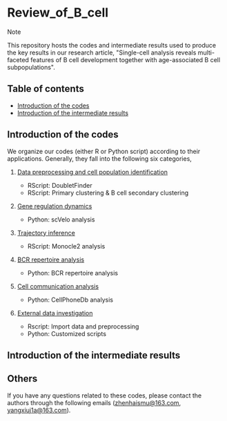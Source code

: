# Review_of_B_cell
> [!NOTE]
> This repository hosts the codes and intermediate results used to produce the key results in our research article, "Single-cell analysis reveals multi-faceted features of B cell development together with age-associated B cell subpopulations".

## Table of contents
* [Introduction of the codes](#Introduction-of-the-codes)
* [Introduction of the intermediate results](#Introduction-of-the-intermediate-results)


## Introduction of the codes

We organize our codes (either R or Python script) according to their applications. Generally, they fall into the following six categories,

1. [Data preprocessing and cell population identification](https://github.com/Xiujia-Yang/Review_of_B_cell/tree/main/1_Data_prep_and_cell_ident)
	- RScript: DoubletFinder
	- RScript: Primary clustering & B cell secondary clustering

2. [Gene regulation dynamics](https://github.com/Xiujia-Yang/Review_of_B_cell/tree/main/2_Gene_regulation_dynamics)
	- Python: scVelo analysis 

3. [Trajectory inference](https://github.com/Xiujia-Yang/Review_of_B_cell/tree/main/3_Trajectory_inference)
	- RScript: Monocle2 analysis

4. [BCR repertoire analysis](https://github.com/Xiujia-Yang/Review_of_B_cell/tree/main/4_BCR_repertoire_analysis)
	- Python: BCR repertoire analysis

5. [Cell communication analysis](https://github.com/Xiujia-Yang/Review_of_B_cell/tree/main/5_Cell_communication_analysis)
	- Python: CellPhoneDb analysis

6. [External data investigation](https://github.com/Xiujia-Yang/Review_of_B_cell/tree/main/6_External_data_investigation)
	- Rscript: Import data and preprocessing
	- Python: Customized scripts

## Introduction of the intermediate results

## Others
If you have any questions related to these codes, please contact the authors through the following emails (zhenhaismu@163.com, yangxiuj1a@163.com).